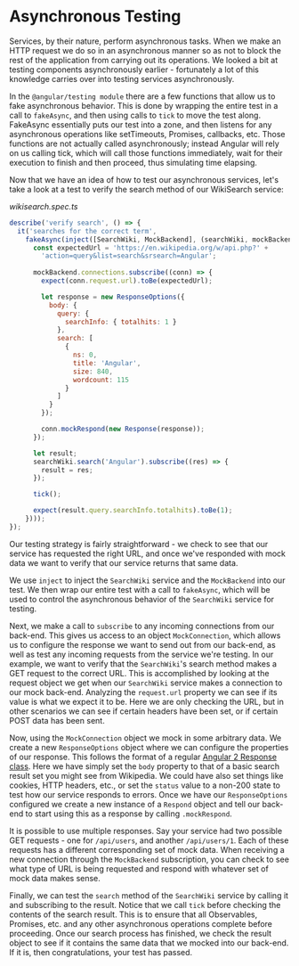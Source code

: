 # Asynchronous Testing

Services, by their nature, perform asynchronous tasks. When we make an HTTP request we do so in an asynchronous manner so as not to block the rest of the application from carrying out its operations. We looked a bit at testing components asynchronously earlier - fortunately a lot of this knowledge carries over into testing services asynchronously. 

In the `@angular/testing module` there are a few functions that allow us to fake asynchronous behavior. This is done by wrapping the entire test in a call to `fakeAsync`, and then using calls to `tick` to move the test along. FakeAsync essentially puts our test into a zone, and then listens for any asynchronous operations like setTimeouts, Promises, callbacks, etc. Those functions are not actually called asynchronously; instead Angular will rely on us calling tick, which will call those functions immediately, wait for their execution to finish and then proceed, thus simulating time elapsing.

Now that we have an idea of how to test our asynchronous services, let's take a look at a test to verify the search method of our WikiSearch service:

*wikisearch.spec.ts*

```js
describe('verify search', () => {
  it('searches for the correct term',
    fakeAsync(inject([SearchWiki, MockBackend], (searchWiki, mockBackend) => {
      const expectedUrl = 'https://en.wikipedia.org/w/api.php?' +
        'action=query&list=search&srsearch=Angular';
        
      mockBackend.connections.subscribe((conn) => {
        expect(conn.request.url).toBe(expectedUrl);

        let response = new ResponseOptions({
          body: {
            query: {
              searchInfo: { totalhits: 1 }
            },
            search: [
              {
                ns: 0,
                title: 'Angular',
                size: 840,
                wordcount: 115
              }
            ]
          }
        });

        conn.mockRespond(new Response(response));
      });

      let result;
      searchWiki.search('Angular').subscribe((res) => {
        result = res;
      });

      tick();

      expect(result.query.searchInfo.totalhits).toBe(1);
    })));
});

```

Our testing strategy is fairly straightforward - we check to see that our service has requested the right URL, and once we've responded with mock data we want to verify that our service returns that same data.

We use `inject` to inject the `SearchWiki` service and the `MockBackend` into our test. We then wrap our entire test with a call to `fakeAsync`, which will be used to control the asynchronous behavior of the `SearchWiki` service for testing.

Next, we make a call to `subscribe` to any incoming connections from our back-end. This gives us access to an object `MockConnection`, which allows us to configure the response we want to send out from our back-end, as well as test any incoming requests from the service we're testing. In our example, we want to verify that the `SearchWiki`'s search method makes a GET request to the correct URL. This is accomplished by looking at the request object we get when our `SearchWiki` service makes a connection to our mock back-end. Analyzing the `request.url` property we can see if its value is what we expect it to be. Here we are only checking the URL, but in other scenarios we can see if certain headers have been set, or if certain POST data has been sent.

Now, using the `MockConnection` object we mock in some arbitrary data. We create a new `ResponseOptions` object where we can configure the properties of our response. This follows the format of a regular [Angular 2 Response class](https://angular.io/docs/js/latest/api/http/Response-class.html). Here we have simply set the `body` property to that of a basic search result set you might see from Wikipedia. We could have also set things like cookies, HTTP headers, etc., or set the `status` value to a non-200 state to test how our service responds to errors. Once we have our `ResponseOptions` configured we create a new instance of a `Respond` object and tell our back-end to start using this as a response by calling `.mockRespond`.

It is possible to use multiple responses. Say your service had two possible GET requests - one for `/api/users`, and another `/api/users/1`. Each of these requests has a different corresponding set of mock data. When receiving a new connection through the `MockBackend` subscription, you can check to see what type of URL is being requested and respond with whatever set of mock data makes sense.

Finally, we can test the `search` method of the `SearchWiki` service by calling it and subscribing to the result. Notice that we call `tick` before checking the contents of the search result. This is to ensure that all Observables, Promises, etc. and any other asynchronous operations complete before proceeding. Once our search process has finished, we check the result object to see if it contains the same data that we mocked into our back-end. If it is, then congratulations, your test has passed.

